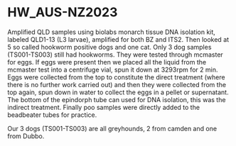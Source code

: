 # HW_AUS-NZ2023
Amplified QLD samples using biolabs monarch tissue DNA isolation kit, labeled QLD1-13 (L3 larvae), amplified for both BZ and ITS2. Then looked at 5 so called hookworm positive dogs and one cat. Only 3 dog samples (TS001-TS003) still had hookworms. They were tested through mcmaster for eggs. If eggs were present then we placed all the liquid from the mcmaster test into a centrifuge vial, spun it down at 3293rpm for 2 min. Eggs were collected from the top to constitute the direct treatment (where there is no further work carried out) and then they were collected from the top again, spun down in water to collect the eggs in a pellet or supernatant. The bottom of the epindorph tube can used for DNA isolation, this was the indirect treatment. Finally poo samples were directly added to the beadbeater tubes for practice. 

Our 3 dogs (TS001-TS003) are all greyhounds, 2 from camden and one from Dubbo. 


